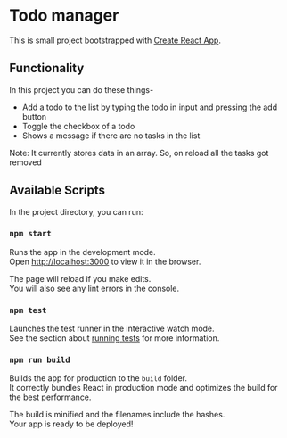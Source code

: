 # Todo manager

This is small project bootstrapped with [Create React App](https://github.com/facebook/create-react-app).

## Functionality
In this project you can do these things-
- Add a todo to the list by typing the todo in input and pressing the add button
- Toggle the checkbox of a todo
- Shows a message if there are no tasks in the list

Note: It currently stores data in an array. So, on reload all the tasks got removed
## Available Scripts

In the project directory, you can run:

### `npm start`

Runs the app in the development mode.\
Open [http://localhost:3000](http://localhost:3000) to view it in the browser.

The page will reload if you make edits.\
You will also see any lint errors in the console.

### `npm test`

Launches the test runner in the interactive watch mode.\
See the section about [running tests](https://facebook.github.io/create-react-app/docs/running-tests) for more information.

### `npm run build`

Builds the app for production to the `build` folder.\
It correctly bundles React in production mode and optimizes the build for the best performance.

The build is minified and the filenames include the hashes.\
Your app is ready to be deployed!
